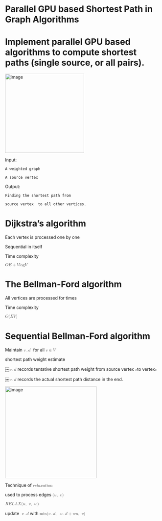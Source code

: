 # Parallel GPU based Shortest Path in Graph Algorithms 
# Implement parallel GPU based algorithms to compute shortest paths (single source, or all pairs).



<img width="258" alt="image" src="https://github.com/babsubra1980/Final-Project---Parallel-Algorithms-Class/assets/37005639/d81ecee4-ac01-453e-b67a-e174804f8afb">


 Input:
 
	A weighted graph 
 
	A source vertex 
 
 Output:
 
	Finding the shortest path from 
 
	source vertex  to all other vertices.
	 

# Dijkstra’s algorithm
 
Each vertex is processed one by one

Sequential in itself

Time complexity

<math xmlns="http://www.w3.org/1998/Math/MathML">
  <mi mathvariant="italic" mathcolor="#3F3F3F">𝑂</mi>
  <mfenced mathcolor="#3F3F3F" separators="|">
    <mrow>
      <mfenced mathcolor="#3F3F3F" open="|" close="|" separators="|">
        <mrow>
          <mi mathvariant="italic" mathcolor="#3F3F3F">𝐸</mi>
        </mrow>
      </mfenced>
      <mo mathcolor="#3F3F3F">+</mo>
      <mfenced mathcolor="#3F3F3F" open="|" close="|" separators="|">
        <mrow>
          <mi mathvariant="italic" mathcolor="#3F3F3F">𝑉</mi>
        </mrow>
      </mfenced>
      <mrow>
        <mrow>
          <mi mathvariant="normal" mathcolor="#3F3F3F">log</mi>
        </mrow>
        <mo mathcolor="#3F3F3F">⁡</mo>
        <mrow>
          <mfenced mathcolor="#3F3F3F" open="|" close="|" separators="|">
            <mrow>
              <mi mathvariant="italic" mathcolor="#3F3F3F">𝑉</mi>
            </mrow>
          </mfenced>
        </mrow>
      </mrow>
    </mrow>
  </mfenced>
</math>


# The Bellman-Ford algorithm
 
All vertices are processed for  times

Time complexity

<math xmlns="http://www.w3.org/1998/Math/MathML">
  <mi mathvariant="italic" mathcolor="#3F3F3F">𝑂</mi>
  <mo stretchy="false" mathcolor="#3F3F3F">(</mo>
  <mfenced mathcolor="#3F3F3F" open="|" close="|" separators="|">
    <mrow>
      <mi mathvariant="italic" mathcolor="#3F3F3F">𝐸</mi>
    </mrow>
  </mfenced>
  <mfenced mathcolor="#3F3F3F" open="|" close="|" separators="|">
    <mrow>
      <mi mathvariant="italic" mathcolor="#3F3F3F">𝑉</mi>
    </mrow>
  </mfenced>
  <mo stretchy="false" mathcolor="#3F3F3F">)</mo>
</math>

# Sequential Bellman-Ford algorithm

Maintain <math xmlns="http://www.w3.org/1998/Math/MathML">
  <mi mathvariant="italic" mathcolor="#3F3F3F">𝑣</mi>
  <mo mathcolor="#3F3F3F">.</mo>
  <mi mathvariant="italic" mathcolor="#3F3F3F">𝑑</mi>
  <mi mathcolor="#3F3F3F"> </mi>
</math> for all <math xmlns="http://www.w3.org/1998/Math/MathML">
  <mi mathvariant="italic" mathcolor="#3F3F3F">𝑣</mi>
  <mo mathcolor="#3F3F3F">∈</mo>
  <mi mathvariant="italic" mathcolor="#3F3F3F">𝑉</mi>
</math>

 shortest path weight estimate
 
 ￼<math xmlns="http://www.w3.org/1998/Math/MathML">
  <mi mathvariant="italic" mathcolor="#3F3F3F">𝑣</mi>
  <mo mathcolor="#3F3F3F">.</mo>
  <mi mathvariant="italic" mathcolor="#3F3F3F">𝑑</mi>
  </math> records tentative shortest path weight from source vertex <math xmlns="http://www.w3.org/1998/Math/MathML">
  <mi mathvariant="italic" mathcolor="#3F3F3F">𝑠</mi>
  </math>to vertex<math xmlns="http://www.w3.org/1998/Math/MathML">
  <mi mathvariant="italic" mathcolor="#3F3F3F">𝑣</mi>
  </math>

 ￼<math xmlns="http://www.w3.org/1998/Math/MathML">
  <mi mathvariant="italic" mathcolor="#3F3F3F">𝑣</mi>
  <mo mathcolor="#3F3F3F">.</mo>
  <mi mathvariant="italic" mathcolor="#3F3F3F">𝑑</mi>
  </math> records the actual shortest path distance in the end.

<img width="299" alt="image" src="https://github.com/babsubra1980/Final-Project---Parallel-Algorithms-Class/assets/37005639/72389229-6855-48ce-857e-fb99e8da060e">

Technique of <math xmlns="http://www.w3.org/1998/Math/MathML">
  <mi mathvariant="italic" mathcolor="#3F3F3F">𝑟</mi>
  <mi mathvariant="italic" mathcolor="#3F3F3F">𝑒</mi>
  <mi mathvariant="italic" mathcolor="#3F3F3F">𝑙</mi>
  <mi mathvariant="italic" mathcolor="#3F3F3F">𝑎</mi>
  <mi mathvariant="italic" mathcolor="#3F3F3F">𝑥</mi>
  <mi mathvariant="italic" mathcolor="#3F3F3F">𝑎</mi>
  <mi mathvariant="italic" mathcolor="#3F3F3F">𝑡</mi>
  <mi mathvariant="italic" mathcolor="#3F3F3F">𝑖</mi>
  <mi mathvariant="italic" mathcolor="#3F3F3F">𝑜</mi>
  <mi mathvariant="italic" mathcolor="#3F3F3F">𝑛</mi>
  </math>


 used to process edges <math xmlns="http://www.w3.org/1998/Math/MathML">
  <mo stretchy="false" mathcolor="#3F3F3F">(</mo>
  <mi mathvariant="italic" mathcolor="#3F3F3F">𝑢</mi>
  <mo mathcolor="#3F3F3F">,</mo>
  <mi mathcolor="#3F3F3F"> </mi>
  <mi mathvariant="italic" mathcolor="#3F3F3F">𝑣</mi>
  <mo stretchy="false" mathcolor="#3F3F3F">)</mo>
  </math>

<math xmlns="http://www.w3.org/1998/Math/MathML">
  <mi mathvariant="italic" mathcolor="#3F3F3F">𝑅</mi>
  <mi mathvariant="italic" mathcolor="#3F3F3F">𝐸</mi>
  <mi mathvariant="italic" mathcolor="#3F3F3F">𝐿</mi>
  <mi mathvariant="italic" mathcolor="#3F3F3F">𝐴</mi>
  <mi mathvariant="italic" mathcolor="#3F3F3F">𝑋</mi>
  <mo stretchy="false" mathcolor="#3F3F3F">(</mo>
  <mi mathvariant="italic" mathcolor="#3F3F3F">𝑢</mi>
  <mo mathcolor="#3F3F3F">,</mo>
  <mi mathcolor="#3F3F3F"> </mi>
  <mi mathvariant="italic" mathcolor="#3F3F3F">𝑣</mi>
  <mo mathcolor="#3F3F3F">,</mo>
  <mi mathcolor="#3F3F3F"> </mi>
  <mi mathvariant="italic" mathcolor="#3F3F3F">𝑤</mi>
  <mo stretchy="false" mathcolor="#3F3F3F">)</mo>
  </math>



  update <math xmlns="http://www.w3.org/1998/Math/MathML">
  <mi mathcolor="#3F3F3F"> </mi>
  <mi mathvariant="italic" mathcolor="#3F3F3F">𝑣</mi>
  <mo mathcolor="#3F3F3F">.</mo>
  <mi mathvariant="italic" mathcolor="#3F3F3F">𝑑</mi>
  </math> with <math xmlns="http://www.w3.org/1998/Math/MathML">
  <mi mathvariant="normal" mathcolor="#3F3F3F">m</mi>
  <mi mathvariant="normal" mathcolor="#3F3F3F">i</mi>
  <mi mathvariant="normal" mathcolor="#3F3F3F">n</mi>
  <mo mathcolor="#3F3F3F">⁡</mo>
  <mo stretchy="false" mathcolor="#3F3F3F">(</mo>
  <mi mathvariant="italic" mathcolor="#3F3F3F">𝑣</mi>
  <mo mathcolor="#3F3F3F">.</mo>
  <mi mathvariant="italic" mathcolor="#3F3F3F">𝑑</mi>
  <mo mathcolor="#3F3F3F">,</mo>
  <mi mathcolor="#3F3F3F"> </mi>
  <mi mathcolor="#3F3F3F"> </mi>
  <mi mathvariant="italic" mathcolor="#3F3F3F">𝑢</mi>
  <mo mathcolor="#3F3F3F">.</mo>
  <mi mathvariant="italic" mathcolor="#3F3F3F">𝑑</mi>
  <mo mathcolor="#3F3F3F">+</mo>
  <mi mathvariant="italic" mathcolor="#3F3F3F">𝑤</mi>
  <mfenced mathcolor="#3F3F3F" separators="|">
    <mrow>
      <mi mathvariant="italic" mathcolor="#3F3F3F">𝑢</mi>
      <mo mathcolor="#3F3F3F">,</mo>
      <mi mathcolor="#3F3F3F"> </mi>
      <mi mathvariant="italic" mathcolor="#3F3F3F">𝑣</mi>
    </mrow>
  </mfenced>
  <mo stretchy="false" mathcolor="#3F3F3F">)</mo>
  </math>


